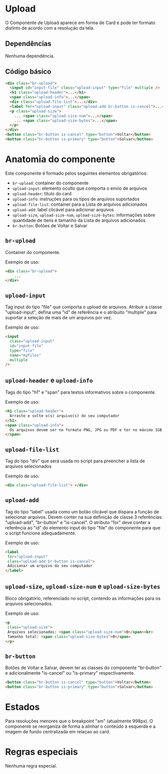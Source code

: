 # Upload

O Componente de Upload aparece em forma de Card e pode ter formato distinto de acordo com a resolução da tela.

## Dependências

Nenhuma dependência.

## Código básico

```html
<div class="br-upload">
  <input id="input-file" class="upload-input" type="file" multiple />
  <h1 class="upload-header">...</h1>
  <span class="upload-info">...</span>
  <div class="upload-file-list">...</div>
  <label for="upload-input" class="upload-add br-button is-cancel">...</label>
  <p class="upload-size">
    ... <span class="upload-size-num">...</span>
    ... <span class="upload-size-bytes">...</span>
  </p>
</div>
<button class="br-button is-cancel" type="button">Voltar</button>
<button class="br-button is-primary" type="button">Salvar</button>
```

# Anatomia do componente

Este componente é formado pelos seguintes elementos obrigatórios:

- `br-upload`: container do componente
- `upload-input`: elemento oculto que comporta o envio de arquivos
- `upload-header`: título do card
- `upload-info`: instruções para os tipos de arquivos suportados
- `upload-file-list`: container para a Lista de arquivos adicionados
- `upload-add`: label clicável para adicionar arquivos
- `upload-size`, `upload-size-num`, `upload-size-bytes`: informações sobre quantidade de itens e tamanho da Lista de arquivos adicionados
- `br-button`: Botões de Voltar e Salvar

## `br-upload`

Container do componente.

Exemplo de uso:

```html
<div class="br-upload">
    ...
</div>
```

## `upload-input`

Tag input do tipo "file" que comporta o upload de arquivos. Atribuir a classe "upload-input", defina uma "id" de referência e o atribuito "multiple" para suportar a seleção de mais de um arquivos por vez.

Exemplo de uso:

```html
<input
  class="upload-input"
  id="input-file"
  type="file"
  name="myFiles"
  multiple
/>
```

## `upload-header` e `upload-info`

Tags do tipo "h1" e "span" para textos informativos sobre o componente.

Exemplo de uso:

```html
<h1 class="upload-header">
  Arraste e solte o(s) arquivo(s) do seu computador
</h1>
<span class="upload-info">
  Os arquivos devem ser no formato PNG, JPG ou PDF e ter no máximo 1GB
</span>
```

## `upload-file-list`

Tag do tipo "div" que será usada no script para preencher a lista de arquivos selecionados

Exemplo de uso:

```html
<div class="upload-file-list"> </div>
```

## `upload-add`

Tag do tipo "label" usada como um botão clicável que dispara a função de selecionar arquivos. Devem conter na sua definição de classe 3 referências: "upload-add", "br-button" e "is-cancel". O atributo "for" deve conter a referência ao "id" do elemento input do tipo "file" do componente para que o script funcione adequadamente.

Exemplo de uso:

```html
<label 
 for="upload-input" 
 class="upload-add br-button is-cancel">
 Adicionar um arquivo do seu computador
</label>
```

## `upload-size`, `upload-size-num` e `upload-size-bytes`

Bloco obrigatório, referenciado no script, contendo as informações para os arquivos selecionados.

Exemplo de uso:

```html
<p 
 class="upload-size">
 Arquivos selecionados: <span class="upload-size-num">0</span><br>
 Tamanho total: <span class="upload-size-bytes">0</span>
</p>
``` 

## `br-button` 

Botões de Voltar e Salvar, devem ter as classes do componente "br-button" e adicionalmente "is-cancel" ou "is-primary" respectivamente.

```html
<button class="br-button is-cancel" type="button">Voltar</button>
<button class="br-button is-primary" type="button">Salvar</button>
```

# Estados

Para resoluções menores que o breakpoint "sm" (atualmente 998px). O componente se reorganiza de forma a alinhar o conteúdo à esquerda e a imagem de fundo centralizada em relaçao ao card.

# Regras especiais

Nenhuma regra especial.

